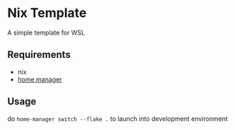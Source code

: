 # Nix Template

A simple template for WSL


## Requirements

* nix
* [home manager](https://nix-community.github.io/home-manager/index.html#sec-install-standalone)

## Usage

do `home-manager switch --flake .` to launch into development environment
